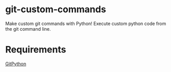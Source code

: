 # git-custom-commands
Make custom git commands with Python! Execute custom python code from the git command line.

# Requirements
[GitPython](https://github.com/gitpython-developers/GitPython)
